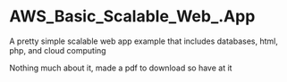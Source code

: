 # AWS_Basic_Scalable_Web_.App
A pretty simple scalable web app example that includes databases, html, php, and cloud computing

Nothing much about it, made a pdf to download so have at it
